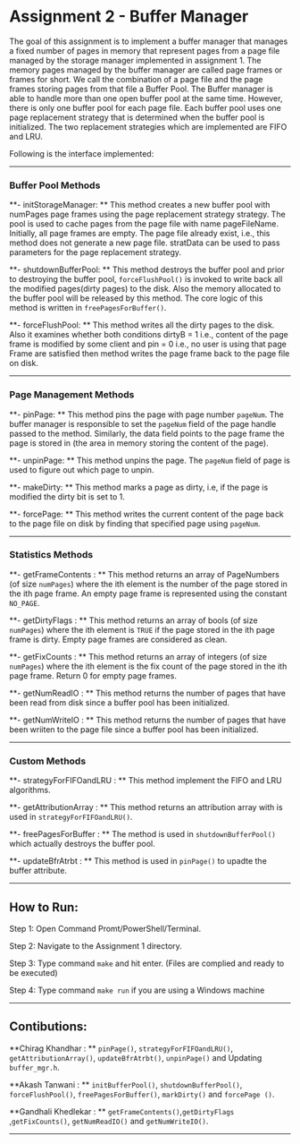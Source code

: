 # Assignment 2 - Buffer Manager #

The goal of this assignment is to implement a buffer manager that manages a fixed number of pages in memory that represent pages from a page file 
managed by the storage manager implemented in assignment 1. The memory pages managed by the buffer manager are called page frames or 
frames for short. We call the combination of a page file and the page frames storing pages from that file a Buffer Pool. The Buffer manager 
is able to handle more than one open buffer pool at the same time. However, there is only one buffer pool for each page file. 
Each buffer pool uses one page replacement strategy that is determined when the buffer pool is initialized. The two replacement strategies
which are implemented are FIFO and LRU.

Following is the interface implemented:

-----------------------------------------------------------------------------------------------------------------
### Buffer Pool Methods ###

**- initStorageManager: **
This method creates a new buffer pool with numPages page frames using the page 
replacement strategy strategy. The pool is used to cache pages from the page file 
with name pageFileName. Initially, all page frames are empty. The page file 
already exist, i.e., this method does not generate a new page file. stratData 
can be used to pass parameters for the page replacement strategy. 

**- shutdownBufferPool: **
This method destroys the buffer pool and prior to destroying the buffer pool, 
```forceFlushPool()``` is invoked to write back all the modified pages(dirty pages) to the disk.
Also the memory allocated to the buffer pool will be released by this method. The core logic of this method is written in ```freePagesForBuffer()```.

**- forceFlushPool: **
This method writes all the dirty pages to the disk.
Also it examines whether both conditions dirtyB = 1 i.e., content of the page frame is 
modified by some client and pin = 0 i.e., no user is using that page Frame are 
satisfied then method writes the page frame back to the page file on disk.

-----------------------------------------------------------------------------------------------------------------
### Page Management Methods ###

**- pinPage: **
This method pins the page with page number ```pageNum```. The buffer manager is responsible to set the ```pageNum``` field of the page handle 
passed to the method. Similarly, the data field points to the page frame the page is stored in (the area in memory storing the content of the page).

**- unpinPage: **
This method unpins the page. The ```pageNum``` field of page is used to figure out which page to unpin.

**- makeDirty: **
This method marks a page as dirty, i.e, if the page is modified the dirty bit is set to 1.

**- forcePage: **
This method writes the current content of the page back to the page file on disk by finding that specified page using ```pageNum```.

-----------------------------------------------------------------------------------------------------------------
### Statistics Methods ###

**- getFrameContents : **
This method returns an array of PageNumbers (of size ```numPages```) where the ith element is the number of the page stored in the ith page frame. 
An empty page frame is represented using the constant ```NO_PAGE```.

**- getDirtyFlags : **
This method returns an array of bools (of size ```numPages```) where the ith element is ```TRUE``` if the page stored in the ith page frame is dirty. 
Empty page frames are considered as clean.

**- getFixCounts : **
This method  returns an array of integers (of size ```numPages```) where the ith element is the fix count of the page stored in the ith page frame. 
Return 0 for empty page frames.

**- getNumReadIO : **
This method returns the number of pages that have been read from disk since a buffer pool has been initialized.

**- getNumWriteIO : **
This method returns the number of pages that have been wriiten to the page file since a buffer pool has been initialized.

-----------------------------------------------------------------------------------------------------------------
### Custom Methods ###

**- strategyForFIFOandLRU : **
This method implement the FIFO and LRU algorithms.

**- getAttributionArray : **
This  method returns an attribution array with is used in ```strategyForFIFOandLRU()```.

**- freePagesForBuffer : **
The method is used in ```shutdownBufferPool()``` which actually destroys the buffer pool.

**- updateBfrAtrbt : **
This method is used in ```pinPage()``` to upadte the buffer attribute.

-----------------------------------------------------------------------------------------------------------------

## How to Run: ##
Step 1: Open Command Promt/PowerShell/Terminal.

Step 2: Navigate to the Assignment 1 directory.

Step 3: Type command ```make``` and hit enter. (Files are complied and ready to be executed)

Step 4: Type command ```make run``` if you are using a Windows machine

-----------------------------------------------------------------------------------------------------------------

## Contibutions: ##

**Chirag Khandhar : **
```pinPage()```, ```strategyForFIFOandLRU()```, ```getAttributionArray()```, ```updateBfrAtrbt()```, ```unpinPage()``` and Updating ```buffer_mgr.h```.

**Akash Tanwani : **
```initBufferPool()```, ```shutdownBufferPool()```, ```forceFlushPool()```, ```freePagesForBuffer()```, ```markDirty()``` and ```forcePage ()```. 

**Gandhali Khedlekar : ** ```getFrameContents()```,```getDirtyFlags ```,```getFixCounts()```, ```getNumReadIO()``` and ```getNumWriteIO()```.






-----------------------------------------------------------------------------------------------------------------
